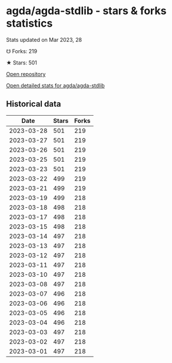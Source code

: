# agda/agda-stdlib - stars & forks statistics

Stats updated on Mar 2023, 28

☋ Forks: 219

★ Stars: 501

[Open repository](https://github.com/agda/agda-stdlib)

[Open detailed stats for agda/agda-stdlib](https://reviewgithub.com/rep/agda/agda-stdlib)

## Historical data
| Date | Stars | Forks |
|------|-------|-------|
| 2023-03-28 | 501 | 219 | 
| 2023-03-27 | 501 | 219 | 
| 2023-03-26 | 501 | 219 | 
| 2023-03-25 | 501 | 219 | 
| 2023-03-23 | 501 | 219 | 
| 2023-03-22 | 499 | 219 | 
| 2023-03-21 | 499 | 219 | 
| 2023-03-19 | 499 | 218 | 
| 2023-03-18 | 498 | 218 | 
| 2023-03-17 | 498 | 218 | 
| 2023-03-15 | 498 | 218 | 
| 2023-03-14 | 497 | 218 | 
| 2023-03-13 | 497 | 218 | 
| 2023-03-12 | 497 | 218 | 
| 2023-03-11 | 497 | 218 | 
| 2023-03-10 | 497 | 218 | 
| 2023-03-08 | 497 | 218 | 
| 2023-03-07 | 496 | 218 | 
| 2023-03-06 | 496 | 218 | 
| 2023-03-05 | 496 | 218 | 
| 2023-03-04 | 496 | 218 | 
| 2023-03-03 | 497 | 218 | 
| 2023-03-02 | 497 | 218 | 
| 2023-03-01 | 497 | 218 | 

